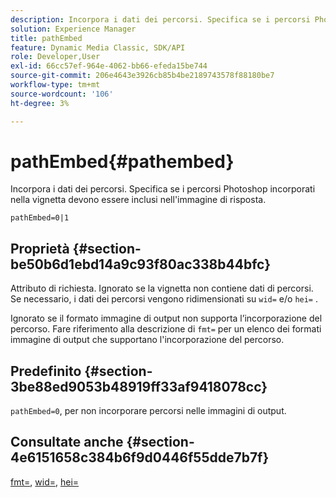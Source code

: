 ```yaml
---
description: Incorpora i dati dei percorsi. Specifica se i percorsi Photoshop incorporati nella vignetta devono essere inclusi nell'immagine di risposta.
solution: Experience Manager
title: pathEmbed
feature: Dynamic Media Classic, SDK/API
role: Developer,User
exl-id: 66cc57ef-964e-4062-bb66-efeda15be744
source-git-commit: 206e4643e3926cb85b4be2189743578f88180be7
workflow-type: tm+mt
source-wordcount: '106'
ht-degree: 3%

---
```


# pathEmbed{#pathembed}

Incorpora i dati dei percorsi. Specifica se i percorsi Photoshop incorporati nella vignetta devono essere inclusi nell&#39;immagine di risposta.

`pathEmbed=0|1`

## Proprietà {#section-be50b6d1ebd14a9c93f80ac338b44bfc}

Attributo di richiesta. Ignorato se la vignetta non contiene dati di percorsi. Se necessario, i dati dei percorsi vengono ridimensionati su `wid=` e/o `hei=` .

Ignorato se il formato immagine di output non supporta l’incorporazione del percorso. Fare riferimento alla descrizione di `fmt=` per un elenco dei formati immagine di output che supportano l&#39;incorporazione del percorso.

## Predefinito {#section-3be88ed9053b48919ff33af9418078cc}

`pathEmbed=0`, per non incorporare percorsi nelle immagini di output.

## Consultate anche {#section-4e6151658c384b6f9d0446f55dde7b7f}

[fmt=](../../../../../ir-api/http-protocol/image-rendering-api-ref/c-ir-http-protocol-ref/c-ir-http-protocol-command-reference/r-ir-fmt.md#reference-4c743f67d56b47c5b774fcc900ff758c),  [wid=](../../../../../ir-api/http-protocol/image-rendering-api-ref/c-ir-http-protocol-ref/c-ir-http-protocol-command-reference/r-ir-wid.md#reference-b7e691b0624941168c94b2749ae233ec),  [hei=](../../../../../ir-api/http-protocol/image-rendering-api-ref/c-ir-http-protocol-ref/c-ir-http-protocol-command-reference/r-ir-hei.md#reference-1c08f60365a94417a39867c09cac5478)
